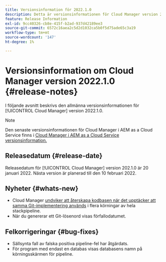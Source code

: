 ```yaml
---
title: Versionsinformation för 2022.1.0
description: Detta är versionsinformationen för Cloud Manager version 2022.1.0.
feature: Release Information
exl-id: 9cc40326-cb8e-415f-b2ad-937d42189ee3
source-git-commit: 6572c16aea2c5d2d1032ca5b0f5d75ade65c3a19
workflow-type: tm+mt
source-wordcount: '147'
ht-degree: 1%

---
```


# Versionsinformation om Cloud Manager version 2022.1.0 {#release-notes}

I följande avsnitt beskrivs den allmänna versionsinformationen för [!UICONTROL Cloud Manager] version 2022.1.0.

>[!NOTE]
>
>Den senaste versionsinformationen för Cloud Manager i AEM as a Cloud Service finns i [Cloud Manager i AEM as a Cloud Service versionsinformation.](https://experienceleague.adobe.com/docs/experience-manager-cloud-service/content/implementing/using-cloud-manager/release-notes-cloud-manager/release-notes-cm-current.html)

## Releasedatum {#release-date}

Releasedatum för [!UICONTROL Cloud Manager] version 202.1.0 är 20 januari 2022. Nästa version är planerad till den 10 februari 2022.

## Nyheter {#whats-new}

* Cloud Manager [undviker att återskapa kodbasen när det upptäcker att samma Git-implementering används](/help/getting-started/project-setup.md#build-artifact-reuse) i flera körningar av hela stackpipeline.
* När du genererar ett Git-lösenord visas förfallodatumet.

## Felkorrigeringar {#bug-fixes}

* Sällsynta fall av falska positiva pipeline-fel har åtgärdats.
* För program med endast en databas visas databasens namn på körningsskärmen för pipeline.
